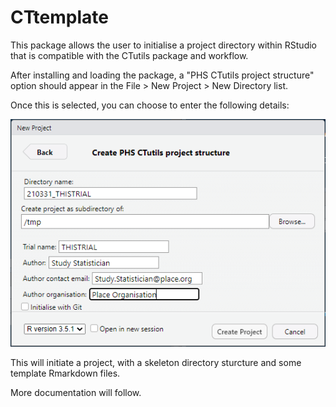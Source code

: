 # CTtemplate

This package allows the user to initialise a project directory
within RStudio that is compatible with the CTutils package and 
workflow.

After installing and loading the package, a "PHS CTutils project
structure" option should appear in the File > New Project >
New Directory list.

Once this is selected, you can choose to enter the following
details:

![A New Project Window](img/new_project_window.PNG)

This will initiate a project, with a skeleton directory sturcture
and some template Rmarkdown files.

More documentation will follow.
